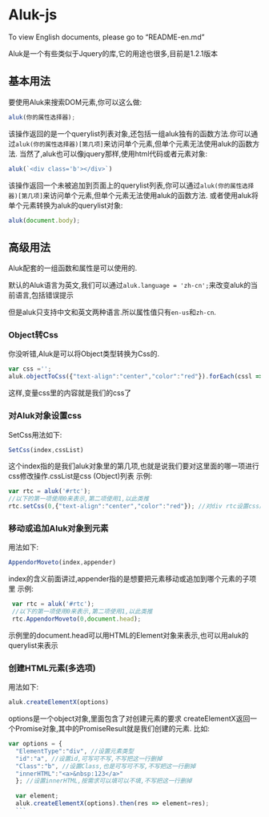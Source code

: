 # Aluk-js
To view English documents, please go to “README-en.md”


Aluk是一个有些类似于Jquery的库,它的用途也很多,目前是1.2.1版本

## 基本用法

要使用Aluk来搜索DOM元素,你可以这么做:
```javascript
aluk(你的属性选择器);
```
该操作返回的是一个querylist列表对象,还包括一组aluk独有的函数方法.你可以通过`aluk(你的属性选择器)[第几项]`来访问单个元素,但单个元素无法使用aluk的函数方法.
当然了,aluk也可以像jquery那样,使用html代码或者元素对象:
```javascript
aluk(`<div class='b'></div>`)
```
该操作返回一个未被追加到页面上的querylist列表,你可以通过`aluk(你的属性选择器)[第几项]`来访问单个元素,但单个元素无法使用aluk的函数方法.
或者使用aluk将单个元素转换为aluk的querylist对象:
```javascript
aluk(document.body);
```

## 高级用法

Aluk配套的一组函数和属性是可以使用的.

默认的Aluk语言为英文,我们可以通过`aluk.language = 'zh-cn';`来改变aluk的当前语言,包括错误提示

但是aluk只支持中文和英文两种语言.所以属性值只有`en-us`和`zh-cn`.

 ### Object转Css
你没听错,Aluk是可以将Object类型转换为Css的.
```javascript
var css ='';
aluk.objectToCss({"text-align":"center","color":"red"}).forEach(cssl => {css+=cssl;})
```
这样,变量css里的内容就是我们的css了

 ### 对Aluk对象设置css
SetCss用法如下:
```javascript
SetCss(index,cssList)
```
这个index指的是我们aluk对象里的第几项,也就是说我们要对这里面的哪一项进行css修改操作.cssList是css (Object)列表
示例:
```javascript
var rtc = aluk('#rtc');
//以下的第一项使用0来表示,第二项使用1,以此类推
rtc.setCss(0,{"text-align":"center","color":"red"}); //对div rtc设置css属性,该操作会返回css的行数.
```
 ### 移动或追加Aluk对象到元素
 用法如下:
 ```javascript
 AppendorMoveto(index,appender)
 ```
 index的含义前面讲过,appender指的是想要把元素移动或追加到哪个元素的子项里
 示例:
 ```javascript
  var rtc = aluk('#rtc');
  //以下的第一项使用0来表示,第二项使用1,以此类推
  rtc.AppendorMoveto(0,document.head);
```
示例里的document.head可以用HTML的Element对象来表示,也可以用aluk的querylist来表示

### 创建HTML元素(多选项)
用法如下:
```javascript
aluk.createElementX(options)
```
options是一个object对象,里面包含了对创建元素的要求
createElementX返回一个Promise对象,其中的PromiseResult就是我们创建的元素.
比如:
  ```javascript
  var options = {
    "ElementType":"div", //设置元素类型
    "id":"a", //设置id,可写可不写,不写把这一行删掉
    "Class":"b", //设置Class,也是可写可不写,不写把这一行删掉
    "innerHTML":"<a>&nbsp:123</a>"
    }; //设置innerHTML,按需求可以填可以不填,不写把这一行删掉
    
    var element;
    aluk.createElementX(options).then(res => element=res);
    ```

